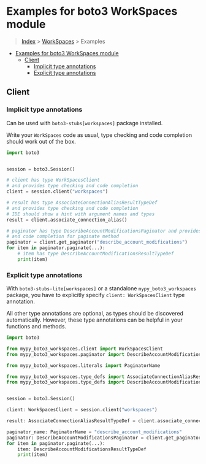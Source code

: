 <a id="examples-for-boto3-workspaces-module"></a>

# Examples for boto3 WorkSpaces module

> [Index](../README.md) > [WorkSpaces](./README.md) > Examples

- [Examples for boto3 WorkSpaces module](#examples-for-boto3-workspaces-module)
  - [Client](#client)
    - [Implicit type annotations](#implicit-type-annotations)
    - [Explicit type annotations](#explicit-type-annotations)

<a id="client"></a>

## Client

<a id="implicit-type-annotations"></a>

### Implicit type annotations

Can be used with `boto3-stubs[workspaces]` package installed.

Write your `WorkSpaces` code as usual, type checking and code completion should
work out of the box.

```python
import boto3


session = boto3.Session()

# client has type WorkSpacesClient
# and provides type checking and code completion
client = session.client("workspaces")

# result has type AssociateConnectionAliasResultTypeDef
# and provides type checking and code completion
# IDE should show a hint with argument names and types
result = client.associate_connection_alias()

# paginator has type DescribeAccountModificationsPaginator and provides type checking
# and code completion for paginate method
paginator = client.get_paginator("describe_account_modifications")
for item in paginator.paginate(...):
    # item has type DescribeAccountModificationsResultTypeDef
    print(item)
```

<a id="explicit-type-annotations"></a>

### Explicit type annotations

With `boto3-stubs-lite[workspaces]` or a standalone `mypy_boto3_workspaces`
package, you have to explicitly specify `client: WorkSpacesClient` type
annotation.

All other type annotations are optional, as types should be discovered
automatically. However, these type annotations can be helpful in your functions
and methods.

```python
import boto3

from mypy_boto3_workspaces.client import WorkSpacesClient
from mypy_boto3_workspaces.paginator import DescribeAccountModificationsPaginator

from mypy_boto3_workspaces.literals import PaginatorName

from mypy_boto3_workspaces.type_defs import AssociateConnectionAliasResultTypeDef
from mypy_boto3_workspaces.type_defs import DescribeAccountModificationsResultTypeDef


session = boto3.Session()

client: WorkSpacesClient = session.client("workspaces")

result: AssociateConnectionAliasResultTypeDef = client.associate_connection_alias()

paginator_name: PaginatorName = "describe_account_modifications"
paginator: DescribeAccountModificationsPaginator = client.get_paginator(paginator_name)
for item in paginator.paginate(...):
    item: DescribeAccountModificationsResultTypeDef
    print(item)
```
